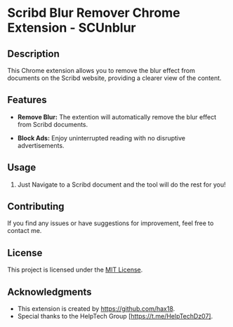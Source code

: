 # Scribd Blur Remover Chrome Extension - SCUnblur

## Description

This Chrome extension allows you to remove the blur effect from documents on the Scribd website, providing a clearer view of the content.

## Features

- **Remove Blur:** The extention will automatically remove the blur effect from Scribd documents.
  
- **Block Ads:** Enjoy uninterrupted reading with no disruptive advertisements.

## Usage

1. Just Navigate to a Scribd document and the tool will do the rest for you! 

## Contributing

If you find any issues or have suggestions for improvement, feel free to contact me.

## License

This project is licensed under the [MIT License](LICENSE).

## Acknowledgments

- This extension is created by https://github.com/hax18.
- Special thanks to the HelpTech Group [https://t.me/HelpTechDz07].

